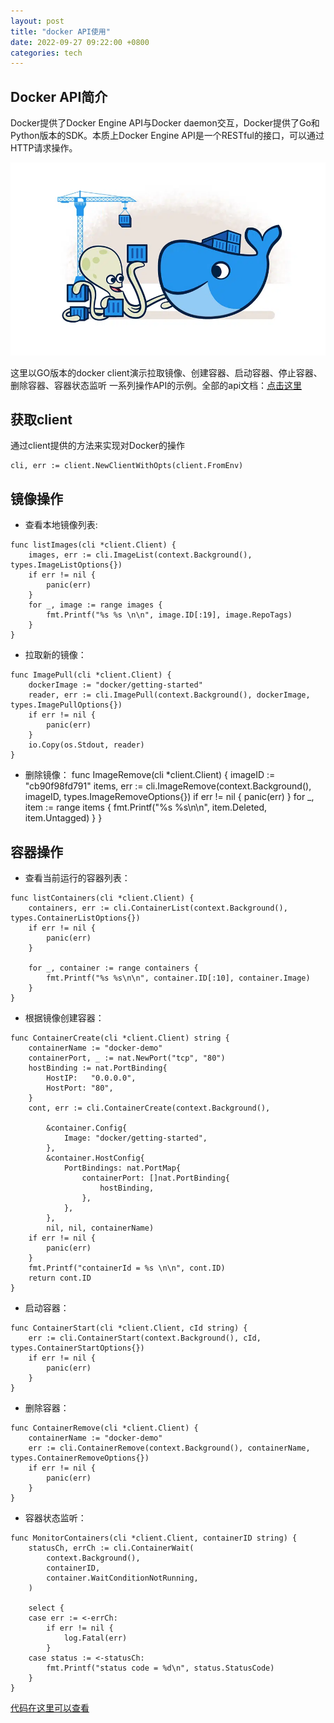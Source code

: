 ```yaml
---
layout: post
title: "docker API使用"
date: 2022-09-27 09:22:00 +0800
categories: tech
---
```

## Docker API简介

Docker提供了Docker Engine API与Docker daemon交互，Docker提供了Go和Python版本的SDK。本质上Docker Engine API是一个RESTful的接口，可以通过HTTP请求操作。

![](https://raw.githubusercontent.com/xiejinjie/xiejinjie.github.io/gh-pages/assets/img/Docker-build-900x551.png.webp)

这里以GO版本的docker client演示拉取镜像、创建容器、启动容器、停止容器、删除容器、容器状态监听 一系列操作API的示例。全部的api文档：[点击这里](https://pkg.go.dev/github.com/docker/docker/client)

## 获取client

通过client提供的方法来实现对Docker的操作

```
cli, err := client.NewClientWithOpts(client.FromEnv)
```

## 镜像操作

- 查看本地镜像列表:

```
func listImages(cli *client.Client) {
	images, err := cli.ImageList(context.Background(), types.ImageListOptions{})
	if err != nil {
		panic(err)
	}
	for _, image := range images {
		fmt.Printf("%s %s \n\n", image.ID[:19], image.RepoTags)
	}
}
```

- 拉取新的镜像：

```
func ImagePull(cli *client.Client) {
	dockerImage := "docker/getting-started"
	reader, err := cli.ImagePull(context.Background(), dockerImage, types.ImagePullOptions{})
	if err != nil {
		panic(err)
	}
	io.Copy(os.Stdout, reader)
}
```

- 删除镜像：
  func ImageRemove(cli *client.Client) {
  imageID := "cb90f98fd791"
  items, err := cli.ImageRemove(context.Background(), imageID, types.ImageRemoveOptions{})
  if err != nil {
  panic(err)
  }
  for _, item := range items {
  fmt.Printf("%s %s\n\n", item.Deleted, item.Untagged)
  }
  }

## 容器操作

- 查看当前运行的容器列表：

```
func listContainers(cli *client.Client) {
	containers, err := cli.ContainerList(context.Background(), types.ContainerListOptions{})
	if err != nil {
		panic(err)
	}

	for _, container := range containers {
		fmt.Printf("%s %s\n\n", container.ID[:10], container.Image)
	}
}
```

- 根据镜像创建容器：

```
func ContainerCreate(cli *client.Client) string {
	containerName := "docker-demo"
	containerPort, _ := nat.NewPort("tcp", "80")
	hostBinding := nat.PortBinding{
		HostIP:   "0.0.0.0",
		HostPort: "80",
	}
	cont, err := cli.ContainerCreate(context.Background(),

		&container.Config{
			Image: "docker/getting-started",
		},
		&container.HostConfig{
			PortBindings: nat.PortMap{
				containerPort: []nat.PortBinding{
					hostBinding,
				},
			},
		},
		nil, nil, containerName)
	if err != nil {
		panic(err)
	}
	fmt.Printf("containerId = %s \n\n", cont.ID)
	return cont.ID
}
```

- 启动容器：

```
func ContainerStart(cli *client.Client, cId string) {
	err := cli.ContainerStart(context.Background(), cId, types.ContainerStartOptions{})
	if err != nil {
		panic(err)
	}
}
```

- 删除容器：

```
func ContainerRemove(cli *client.Client) {
	containerName := "docker-demo"
	err := cli.ContainerRemove(context.Background(), containerName, types.ContainerRemoveOptions{})
	if err != nil {
		panic(err)
	}
}
```

- 容器状态监听：

```
func MonitorContainers(cli *client.Client, containerID string) {
	statusCh, errCh := cli.ContainerWait(
		context.Background(),
		containerID,
		container.WaitConditionNotRunning,
	)

	select {
	case err := <-errCh:
		if err != nil {
			log.Fatal(err)
		}
	case status := <-statusCh:
		fmt.Printf("status code = %d\n", status.StatusCode)
	}
}
```

[代码在这里可以查看](https://github.com/xiejinjie/demo/blob/main/demo-docker-api/main.go)
